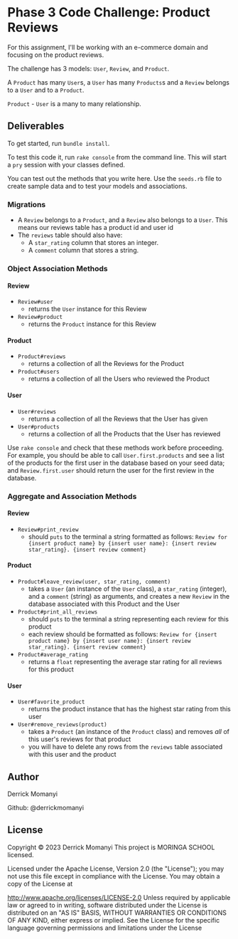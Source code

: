 # Phase 3 Code Challenge: Product Reviews

For this assignment, I'll be working with an e-commerce domain and focusing on the product reviews.

The challenge has 3 models: `User`, `Review`, and `Product`.

A `Product` has many `User`s, a `User` has many `Products`s and a `Review` belongs to a `User` and to a `Product`.

`Product` - `User` is a many to many relationship.


## Deliverables

To get started, run `bundle install`.

To test this code it, run `rake console` from the command line. This will start a `pry` session with
your classes defined. 

You can test out the methods that you write here. Use the `seeds.rb` file to create sample data and to test your
models and associations.


### Migrations


- A `Review` belongs to a `Product`, and a `Review` also belongs to a `User`. This means our 
reviews table has a product id and user id
- The `reviews` table should also have:
  - A `star_rating` column that stores an integer.
  - A `comment` column that stores a string.



### Object Association Methods

#### Review

- `Review#user`
  - returns the `User` instance for this Review
- `Review#product`
  - returns the `Product` instance for this Review

#### Product

- `Product#reviews`
  - returns a collection of all the Reviews for the Product
- `Product#users`
  - returns a collection of all the Users who reviewed the Product

#### User

- `User#reviews`
  - returns a collection of all the Reviews that the User has given
- `User#products`
  - returns a collection of all the Products that the User has reviewed

Use `rake console` and check that these methods work before proceeding. For
example, you should be able to call `User.first.products` and see a list of the
products for the first user in the database based on your seed data; and
`Review.first.user` should return the user for the first review in the database.

### Aggregate and Association Methods

#### Review

- `Review#print_review`
  - should `puts` to the terminal a string formatted as follows: `Review for {insert product name} by {insert user name}: {insert review star_rating}. {insert review comment}`

#### Product

- `Product#leave_review(user, star_rating, comment)`
  - takes a `User` (an instance of the `User` class), a `star_rating` (integer), and a `comment` (string) as arguments, and creates a new `Review` in the database associated with this Product and the User
- `Product#print_all_reviews`
  - should `puts` to the terminal a string representing each review for this product
  - each review should be formatted as follows: `Review for {insert product name} by {insert user name}: {insert review star_rating}. {insert review comment}`
- `Product#average_rating`
  - returns a `float` representing the average star rating for all reviews for this product

#### User

- `User#favorite_product`
  - returns the product instance that has the highest star rating from this user
- `User#remove_reviews(product)`
  - takes a `Product` (an instance of the `Product` class) and removes _all_ of this user's reviews for that product
  - you will have to delete any rows from the `reviews` table associated with this user and the product

## Author
Derrick Momanyi

Github: @derrickmomanyi

## License
Copyright © 2023 Derrick Momanyi This project is MORINGA SCHOOL licensed.

Licensed under the Apache License, Version 2.0 (the "License"); you may not use this file except in compliance with the License. You may obtain a copy of the License at

http://www.apache.org/licenses/LICENSE-2.0 Unless required by applicable law or agreed to in writing, software distributed under the License is distributed on an "AS IS" BASIS, WITHOUT WARRANTIES OR CONDITIONS OF ANY KIND, either express or implied. See the License for the specific language governing permissions and limitations under the License